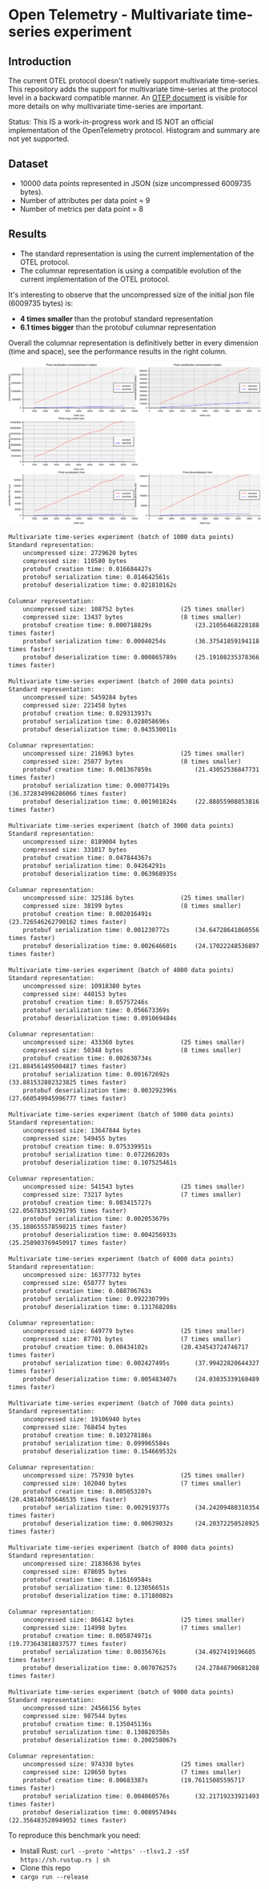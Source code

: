 # Open Telemetry - Multivariate time-series experiment

## Introduction
The current OTEL protocol doesn't natively support multivariate time-series. 
This repository adds the support for multivariate time-series at the protocol level in a backward compatible manner. 
An [OTEP document](https://github.com/lquerel/oteps/blob/main/text/metrics/0000-multivariate-timeseries.md) is visible for more details on why multivariate time-series are important. 

Status: This IS a work-in-progress work and IS NOT an official implementation of the OpenTelemetry protocol. Histogram and summary are not yet supported.

## Dataset
* 10000 data points represented in JSON (size uncompressed 6009735 bytes).
* Number of attributes per data point = 9
* Number of metrics per data point = 8

## Results
* The standard representation is using the current implementation of the OTEL protocol.
* The columnar representation is using a compatible evolution of the current implementation of the OTEL protocol.

It's interesting to observe that the uncompressed size of the initial json file (6009735 bytes) is:
* **4 times smaller** than the protobuf standard representation
* **6.1 times bigger** than the protobuf columnar representation

Overall the columnar representation is definitively better in every dimension (time and space), see the performance results in the right column.

![charts](images/charts.png)

```
Multivariate time-series experiment (batch of 1000 data points)
Standard representation:
	uncompressed size: 2729620 bytes
	compressed size: 110580 bytes
	protobuf creation time: 0.016684427s
	protobuf serialization time: 0.014642561s
	protobuf deserialization time: 0.021810162s

Columnar representation:
	uncompressed size: 108752 bytes				(25 times smaller)
	compressed size: 13437 bytes				(8 times smaller)
	protobuf creation time: 0.000718829s			(23.21056468228188 times faster)
	protobuf serialization time: 0.00040254s		(36.37541859194118 times faster)
	protobuf deserialization time: 0.000865789s		(25.19108235378366 times faster)

Multivariate time-series experiment (batch of 2000 data points)
Standard representation:
	uncompressed size: 5459284 bytes
	compressed size: 221458 bytes
	protobuf creation time: 0.029313937s
	protobuf serialization time: 0.028058696s
	protobuf deserialization time: 0.043530011s

Columnar representation:
	uncompressed size: 216963 bytes				(25 times smaller)
	compressed size: 25877 bytes				(8 times smaller)
	protobuf creation time: 0.001367859s			(21.43052536847731 times faster)
	protobuf serialization time: 0.000771419s		(36.372834996286066 times faster)
	protobuf deserialization time: 0.001901824s		(22.88855908853816 times faster)

Multivariate time-series experiment (batch of 3000 data points)
Standard representation:
	uncompressed size: 8189004 bytes
	compressed size: 331017 bytes
	protobuf creation time: 0.047844367s
	protobuf serialization time: 0.04264291s
	protobuf deserialization time: 0.063968935s

Columnar representation:
	uncompressed size: 325186 bytes				(25 times smaller)
	compressed size: 38199 bytes				(8 times smaller)
	protobuf creation time: 0.002016491s			(23.726546262790162 times faster)
	protobuf serialization time: 0.001230772s		(34.64728641860556 times faster)
	protobuf deserialization time: 0.002646601s		(24.17022248536897 times faster)

Multivariate time-series experiment (batch of 4000 data points)
Standard representation:
	uncompressed size: 10918380 bytes
	compressed size: 440153 bytes
	protobuf creation time: 0.05757246s
	protobuf serialization time: 0.056673369s
	protobuf deserialization time: 0.091069484s

Columnar representation:
	uncompressed size: 433360 bytes				(25 times smaller)
	compressed size: 50348 bytes				(8 times smaller)
	protobuf creation time: 0.002630734s			(21.884561495004817 times faster)
	protobuf serialization time: 0.001672692s		(33.881532882323825 times faster)
	protobuf deserialization time: 0.003292396s		(27.660549945996777 times faster)

Multivariate time-series experiment (batch of 5000 data points)
Standard representation:
	uncompressed size: 13647844 bytes
	compressed size: 549455 bytes
	protobuf creation time: 0.075339951s
	protobuf serialization time: 0.072266203s
	protobuf deserialization time: 0.107525461s

Columnar representation:
	uncompressed size: 541543 bytes				(25 times smaller)
	compressed size: 73217 bytes				(7 times smaller)
	protobuf creation time: 0.003415727s			(22.056783519291795 times faster)
	protobuf serialization time: 0.002053679s		(35.188655578598215 times faster)
	protobuf deserialization time: 0.004256933s		(25.258903769450917 times faster)

Multivariate time-series experiment (batch of 6000 data points)
Standard representation:
	uncompressed size: 16377732 bytes
	compressed size: 658777 bytes
	protobuf creation time: 0.088706763s
	protobuf serialization time: 0.092230799s
	protobuf deserialization time: 0.131768208s

Columnar representation:
	uncompressed size: 649779 bytes				(25 times smaller)
	compressed size: 87701 bytes				(7 times smaller)
	protobuf creation time: 0.00434102s			(20.434543724746717 times faster)
	protobuf serialization time: 0.002427495s		(37.99422820644327 times faster)
	protobuf deserialization time: 0.005483407s		(24.03035339160489 times faster)

Multivariate time-series experiment (batch of 7000 data points)
Standard representation:
	uncompressed size: 19106940 bytes
	compressed size: 768454 bytes
	protobuf creation time: 0.103278186s
	protobuf serialization time: 0.099965584s
	protobuf deserialization time: 0.154669532s

Columnar representation:
	uncompressed size: 757930 bytes				(25 times smaller)
	compressed size: 102040 bytes				(7 times smaller)
	protobuf creation time: 0.005053207s			(20.438146705646535 times faster)
	protobuf serialization time: 0.002919377s		(34.24209480310354 times faster)
	protobuf deserialization time: 0.00639032s		(24.20372250528925 times faster)

Multivariate time-series experiment (batch of 8000 data points)
Standard representation:
	uncompressed size: 21836636 bytes
	compressed size: 878695 bytes
	protobuf creation time: 0.116169584s
	protobuf serialization time: 0.123056651s
	protobuf deserialization time: 0.17180082s

Columnar representation:
	uncompressed size: 866142 bytes				(25 times smaller)
	compressed size: 114998 bytes				(7 times smaller)
	protobuf creation time: 0.005874971s			(19.773643818837577 times faster)
	protobuf serialization time: 0.00356761s		(34.4927419196605 times faster)
	protobuf deserialization time: 0.007076257s		(24.27848790681288 times faster)

Multivariate time-series experiment (batch of 9000 data points)
Standard representation:
	uncompressed size: 24566156 bytes
	compressed size: 987544 bytes
	protobuf creation time: 0.135045136s
	protobuf serialization time: 0.130820358s
	protobuf deserialization time: 0.200258067s

Columnar representation:
	uncompressed size: 974338 bytes				(25 times smaller)
	compressed size: 128650 bytes				(7 times smaller)
	protobuf creation time: 0.00683387s			(19.76115085595717 times faster)
	protobuf serialization time: 0.004060576s		(32.21719233921493 times faster)
	protobuf deserialization time: 0.008957494s		(22.356483520949052 times faster)
```

To reproduce this benchmark you need:
- Install Rust: ```curl --proto '=https' --tlsv1.2 -sSf https://sh.rustup.rs | sh```
- Clone this repo
- ```cargo run --release```